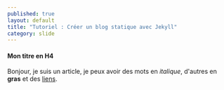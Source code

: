 ```yaml
---
published: true
layout: default
title: "Tutoriel : Créer un blog statique avec Jekyll"
category: slide
---
```

#### Mon titre en H4
Bonjour, je suis un article, 
je peux avoir des mots en _italique_, 
d'autres en **gras** et des [liens](http://www.jekyllrb.com).
